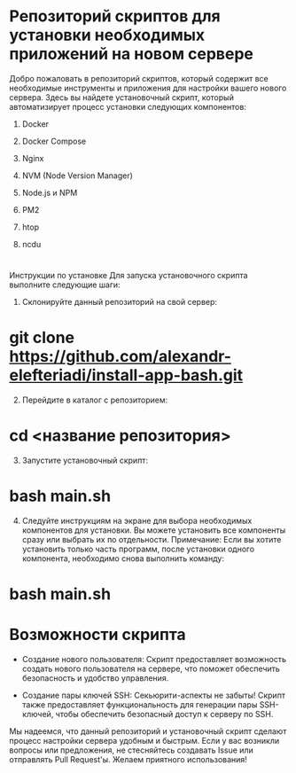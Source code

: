 # Репозиторий скриптов для установки необходимых приложений на новом сервере

Добро пожаловать в репозиторий скриптов, который содержит все необходимые инструменты и приложения для настройки вашего нового сервера. Здесь вы найдете установочный скрипт, который автоматизирует процесс установки следующих компонентов:

1. Docker 

2. Docker Compose 

3. Nginx

4. NVM (Node Version Manager) 

5. Node.js и NPM 
6. PM2 

7. htop 
8. ncdu
#

Инструкции по установке
Для запуска установочного скрипта выполните следующие шаги:

1. Склонируйте данный репозиторий на свой сервер:
   
 # git clone https://github.com/alexandr-elefteriadi/install-app-bash.git

2. Перейдите в каталог с репозиторием:

 # cd <название репозитория>

3. Запустите установочный скрипт:
   
 # bash main.sh

4. Следуйте инструкциям на экране для выбора необходимых компонентов для установки. Вы можете установить все компоненты сразу или выбрать их по отдельности.
Примечание: Если вы хотите установить только часть программ, после установки одного компонента, необходимо снова выполнить команду:

 # bash main.sh

# Возможности скрипта

- Создание нового пользователя: Скрипт предоставляет возможность создать нового пользователя на сервере, что поможет обеспечить безопасность и удобство управления.

- Создание пары ключей SSH: Секьюрити-аспекты не забыты! Скрипт также предоставляет функциональность для генерации пары SSH-ключей, чтобы обеспечить безопасный доступ к серверу по SSH.

Мы надеемся, что данный репозиторий и установочный скрипт сделают процесс настройки сервера удобным и быстрым. Если у вас возникли вопросы или предложения, не стесняйтесь создавать Issue или отправлять Pull Request'ы. Желаем приятного использования!




